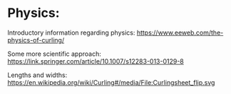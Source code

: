# Physics:

Introductory information regarding physics: https://www.eeweb.com/the-physics-of-curling/

Some more scientific approach: https://link.springer.com/article/10.1007/s12283-013-0129-8

Lengths and widths: https://en.wikipedia.org/wiki/Curling#/media/File:Curlingsheet_flip.svg

